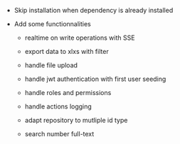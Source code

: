 - Skip installation when dependency is already installed

- Add some functionnalities

  - realtime on write operations with SSE
  - export data to xlxs with filter
  - handle file upload
  - handle jwt authentication with first user seeding
  - handle roles and permissions
  - handle actions logging
  - adapt repository to mutliple id type

  - search number full-text
